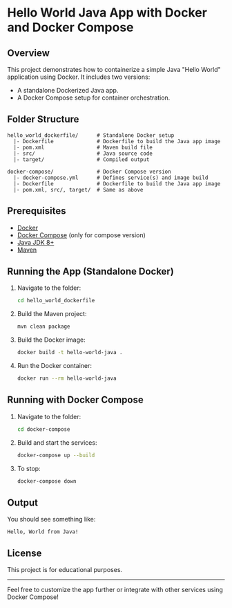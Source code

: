 # Hello World Java App with Docker and Docker Compose

## Overview

This project demonstrates how to containerize a simple Java "Hello World" application using Docker. It includes two versions:

* A standalone Dockerized Java app.
* A Docker Compose setup for container orchestration.

## Folder Structure

```
hello_world_dockerfile/      # Standalone Docker setup
  |- Dockerfile              # Dockerfile to build the Java app image
  |- pom.xml                 # Maven build file
  |- src/                    # Java source code
  |- target/                 # Compiled output

docker-compose/              # Docker Compose version
  |- docker-compose.yml      # Defines service(s) and image build
  |- Dockerfile              # Dockerfile to build the Java app image
  |- pom.xml, src/, target/  # Same as above
```

## Prerequisites

* [Docker](https://www.docker.com/products/docker-desktop)
* [Docker Compose](https://docs.docker.com/compose/) (only for compose version)
* [Java JDK 8+](https://www.oracle.com/java/technologies/javase-downloads.html)
* [Maven](https://maven.apache.org/)

## Running the App (Standalone Docker)

1. Navigate to the folder:

   ```bash
   cd hello_world_dockerfile
   ```
2. Build the Maven project:

   ```bash
   mvn clean package
   ```
3. Build the Docker image:

   ```bash
   docker build -t hello-world-java .
   ```
4. Run the Docker container:

   ```bash
   docker run --rm hello-world-java
   ```

## Running with Docker Compose

1. Navigate to the folder:

   ```bash
   cd docker-compose
   ```
2. Build and start the services:

   ```bash
   docker-compose up --build
   ```
3. To stop:

   ```bash
   docker-compose down
   ```

## Output

You should see something like:

```
Hello, World from Java!
```

## License

This project is for educational purposes.

---

Feel free to customize the app further or integrate with other services using Docker Compose!
